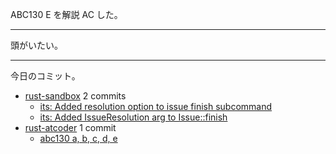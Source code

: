 ABC130 E を解説 AC した。

---

頭がいたい。

---

今日のコミット。

- [rust-sandbox](https://github.com/bouzuya/rust-sandbox) 2 commits
  - [its: Added resolution option to issue finish subcommand](https://github.com/bouzuya/rust-sandbox/commit/3ee0860fc0d000cc12903056f3889f6ca42d20d5)
  - [its: Added IssueResolution arg to Issue::finish](https://github.com/bouzuya/rust-sandbox/commit/3645106d184adfac3643a0bad76b6f8edd82b87c)
- [rust-atcoder](https://github.com/bouzuya/rust-atcoder) 1 commit
  - [abc130 a, b, c, d, e](https://github.com/bouzuya/rust-atcoder/commit/41720172374130b8cc5b7f5ff2c83deff375b0e0)
